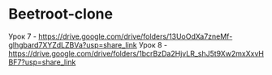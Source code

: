 # Beetroot-clone
Урок 7 - https://drive.google.com/drive/folders/13UoOdXa7zneMf-glhgbard7XYZdLZBVa?usp=share_link
Урок 8 - https://drive.google.com/drive/folders/1bcrBzDa2HjvLR_shJ5t9Xw2mxXxvHBF7?usp=share_link
